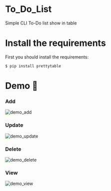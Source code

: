 # To_Do_List
Simple CLI To-Do list show in table 
# Install the requirements
First you should install the requirements:
```
$ pip install prettytable
```
# Demo 🎉
### Add
![demo_add](https://user-images.githubusercontent.com/77124662/132337671-a83c8c9f-c447-4b46-877d-aaac6eff7825.PNG)
### Update
![demo_update](https://user-images.githubusercontent.com/77124662/132337693-cf07e890-bec3-4527-9487-1d94f39072da.PNG)
### Delete
![demo_delete](https://user-images.githubusercontent.com/77124662/132337707-6bfc12e8-566f-44c4-8a13-ed1b0467b132.PNG)
### View
![demo_view](https://user-images.githubusercontent.com/77124662/132337717-26e2d7ed-8755-4482-a32c-e431160cec31.PNG)
